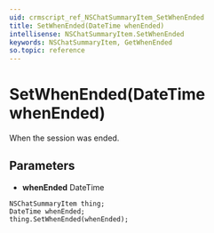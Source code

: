 ```yaml
---
uid: crmscript_ref_NSChatSummaryItem_SetWhenEnded
title: SetWhenEnded(DateTime whenEnded)
intellisense: NSChatSummaryItem.SetWhenEnded
keywords: NSChatSummaryItem, GetWhenEnded
so.topic: reference
---
```


# SetWhenEnded(DateTime whenEnded)

When the session was ended.

## Parameters

* **whenEnded** DateTime

```crmscript
NSChatSummaryItem thing;
DateTime whenEnded;
thing.SetWhenEnded(whenEnded);
```

